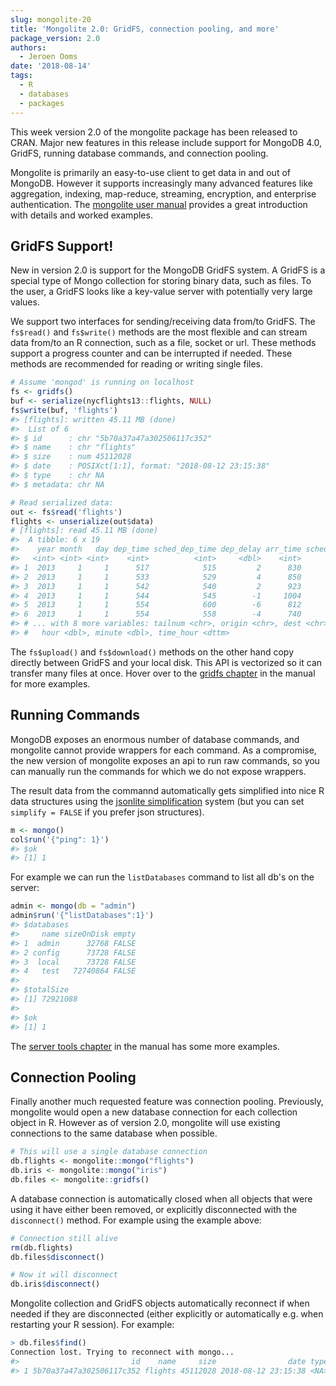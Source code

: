 ```yaml
---
slug: mongolite-20
title: 'Mongolite 2.0: GridFS, connection pooling, and more'
package_version: 2.0
authors:
  - Jeroen Ooms
date: '2018-08-14'
tags:
  - R
  - databases
  - packages
---
```


This week version 2.0 of the mongolite package has been released to CRAN. Major new features in this release include support for MongoDB 4.0, GridFS, running database commands, and connection pooling.

Mongolite is primarily an easy-to-use client to get data in and out of MongoDB. However it supports increasingly many advanced features like aggregation, indexing, map-reduce, streaming, encryption, and enterprise authentication. The [mongolite user manual](https://jeroen.github.io/mongolite/) provides a great introduction with details and worked examples.

## GridFS Support!

New in version 2.0 is support for the MongoDB GridFS system. A GridFS is a special type of Mongo collection for storing binary data, such as files. To the user, a GridFS looks like a key-value server with potentially very large values.

We support two interfaces for sending/receiving data from/to GridFS. The `fs$read()` and `fs$write()` methods are the most flexible and can stream data from/to an R connection, such as a file, socket or url. These methods support a progress counter and can be interrupted if needed. These methods are recommended for reading or writing single files.

```r
# Assume 'mongod' is running on localhost
fs <- gridfs()
buf <- serialize(nycflights13::flights, NULL)
fs$write(buf, 'flights')
#> [flights]: written 45.11 MB (done)
#>  List of 6
#> $ id      : chr "5b70a37a47a302506117c352"
#> $ name    : chr "flights"
#> $ size    : num 45112028
#> $ date    : POSIXct[1:1], format: "2018-08-12 23:15:38"
#> $ type    : chr NA
#> $ metadata: chr NA

# Read serialized data:
out <- fs$read('flights')
flights <- unserialize(out$data)
# [flights]: read 45.11 MB (done)
#>  A tibble: 6 x 19
#>    year month   day dep_time sched_dep_time dep_delay arr_time sched_arr_time arr_delay carrier flight
#>   <int> <int> <int>    <int>          <int>     <dbl>    <int>          <int>     <dbl> <chr>    <int>
#> 1  2013     1     1      517            515         2      830            819        11 UA        1545
#> 2  2013     1     1      533            529         4      850            830        20 UA        1714
#> 3  2013     1     1      542            540         2      923            850        33 AA        1141
#> 4  2013     1     1      544            545        -1     1004           1022       -18 B6         725
#> 5  2013     1     1      554            600        -6      812            837       -25 DL         461
#> 6  2013     1     1      554            558        -4      740            728        12 UA        1696
#> # ... with 8 more variables: tailnum <chr>, origin <chr>, dest <chr>, air_time <dbl>, distance <dbl>,
#> #   hour <dbl>, minute <dbl>, time_hour <dttm>
```

The `fs$upload()` and `fs$download()` methods on the other hand copy directly between GridFS and your local disk. This API is vectorized so it can transfer many files at once. Hover over to the [gridfs chapter](https://jeroen.github.io/mongolite/gridfs.html) in the manual for more examples. 

## Running Commands

MongoDB exposes an enormous number of database commands, and mongolite cannot provide wrappers for each command. As a compromise, the new version of mongolite exposes an api to run raw commands, so you can manually run the commands for which we do not expose wrappers. 

The result data from the commannd automatically gets simplified into nice R data structures using the [jsonlite simplification](https://arxiv.org/pdf/1403.2805.pdf) system (but you can set `simplify = FALSE` if you prefer json structures).

```r
m <- mongo()
col$run('{"ping": 1}')
#> $ok
#> [1] 1
```

For example we can run the `listDatabases` command to list all db's on the server:  

```r
admin <- mongo(db = "admin")
admin$run('{"listDatabases":1}')
#> $databases
#>     name sizeOnDisk empty
#> 1  admin      32768 FALSE
#> 2 config      73728 FALSE
#> 3  local      73728 FALSE
#> 4   test   72740864 FALSE
#> 
#> $totalSize
#> [1] 72921088
#> 
#> $ok
#> [1] 1
```

The [server tools chapter](https://jeroen.github.io/mongolite/server-tools.html#running-commands) in the manual has some more examples. 

## Connection Pooling

Finally another much requested feature was connection pooling. Previously, mongolite would open a new database connection for each collection object in R. However as of version 2.0, mongolite will use existing connections to the same database when possible.

```r
# This will use a single database connection
db.flights <- mongolite::mongo("flights")
db.iris <- mongolite::mongo("iris")
db.files <- mongolite::gridfs()
```

A database connection is automatically closed when all objects that were using it have either been removed, or explicitly disconnected with the `disconnect()` method. For example using the example above:

```r
# Connection still alive
rm(db.flights)
db.files$disconnect()

# Now it will disconnect
db.iris$disconnect()
```

Mongolite collection and GridFS objects automatically reconnect if when needed if they are disconnected (either explicitly or automatically e.g. when restarting your R session). For example:

```r
> db.files$find()
Connection lost. Trying to reconnect with mongo...
#>                         id    name     size                date type metadata
#> 1 5b70a37a47a302506117c352 flights 45112028 2018-08-12 23:15:38 <NA>     <NA>
```
